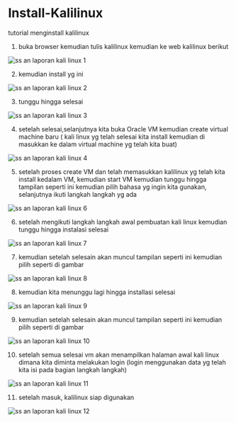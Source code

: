 # Install-Kalilinux
tutorial menginstall kalilinux

1. buka browser kemudian tulis kalilinux kemudian ke web kalilinux berikut

![ss an laporan kali linux 1](https://github.com/user-attachments/assets/753f3fb4-fb41-4020-9903-16bdc071bfc2)

2. kemudian install yg ini

![ss an laporan kali linux 2](https://github.com/user-attachments/assets/573d19a6-1c68-404a-a819-dd292b117d39)

3. tunggu hingga selesai

![ss an laporan kali linux 3](https://github.com/user-attachments/assets/331dd1ef-f80a-4cf1-a1fe-90eba4ab7f95)

4. setelah selesai,selanjutnya kita buka Oracle VM kemudian create virtual machine baru ( kali linux yg telah selesai kita install kemudian di masukkan ke dalam virtual machine yg telah kita buat)

![ss an laporan kali linux 4](https://github.com/user-attachments/assets/ca9df2eb-72bc-4ea6-abae-779840056030)

5. setelah proses create VM dan telah memasukkan kalilinux yg telah kita install kedalam VM, kemudian start VM kemudian tunggu hingga tampilan seperti ini kemudian pilih bahasa yg ingin kita gunakan, selanjutnya ikuti langkah langkah yg ada

![ss an laporan kali linux 6](https://github.com/user-attachments/assets/9a6a65a1-316d-4188-b111-8e03b73ea3f9)

6. setelah mengikuti langkah langkah awal pembuatan kali linux kemudian tunggu hingga instalasi selesai

![ss an laporan kali linux 7](https://github.com/user-attachments/assets/93c43d97-c32f-445b-9e87-4e864196966a)

7. kemudian setelah selesain akan muncul tampilan seperti ini kemudian pilih seperti di gambar

![ss an laporan kali linux 8](https://github.com/user-attachments/assets/27d93fce-2854-419b-8b10-59050ef54617)

8. kemudian kita menunggu lagi hingga installasi selesai

![ss an laporan kali linux 9](https://github.com/user-attachments/assets/580583f6-1f73-4f91-b870-0fb4c62ef174)

9. kemudian setelah selesain akan muncul tampilan seperti ini kemudian pilih seperti di gambar

![ss an laporan kali linux 10](https://github.com/user-attachments/assets/bd370db5-dd30-4ebd-8fb1-ae7ddca19eb6)

10. setelah semua selesai vm akan menampilkan halaman awal kali linux dimana kita diminta melakukan login (login menggunakan data yg telah kita isi pada bagian langkah langkah)

![ss an laporan kali linux 11](https://github.com/user-attachments/assets/8e9e8b4d-3f36-4596-af9b-d90ac353d155)

11. setelah masuk, kalilinux siap digunakan

![ss an laporan kali linux 12](https://github.com/user-attachments/assets/7abe380d-eec8-4372-90a9-53be2bc897b8)

